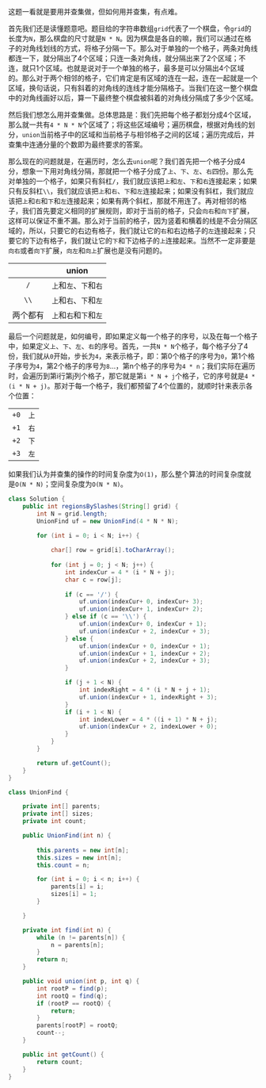 这题一看就是要用并查集做，但如何用并查集，有点难。

首先我们还是读懂题意吧。题目给的字符串数组`grid`代表了一个棋盘，令`grid`的长度为`N`，那么棋盘的尺寸就是`N * N`。因为棋盘是各自的嘛，我们可以通过在格子的对角线划线的方式，将格子分隔一下。那么对于单独的一个格子，两条对角线都连一下，就分隔出了4个区域；只连一条对角线，就分隔出来了2个区域；不连，就只1个区域。也就是说对于一个单独的格子，最多是可以分隔出4个区域的。那么对于两个相邻的格子，它们肯定是有区域的连在一起，连在一起就是一个区域，换句话说，只有斜着的对角线的连线才能分隔格子。当我们在这一整个棋盘中的对角线画好以后，算一下最终整个棋盘被斜着的对角线分隔成了多少个区域。

然后我们想怎么用并查集做。总体思路是：我们先把每个格子都划分成4个区域，那么就一共有`4 * N * N`个区域了；将这些区域编号；遍历棋盘，根据对角线的划分，`union`当前格子中的区域和当前格子与相邻格子之间的区域；遍历完成后，并查集中连通分量的个数即为最终要求的答案。

那么现在的问题就是，在遍历时，怎么去`union`呢？我们首先把一个格子分成4分，想象一下用对角线分隔，那就把一个格子分成了`上`、`下`、`左`、`右`四份。那么先对单独的一个格子，如果只有斜杠`/`，我们就应该把`上`和`左`、`下`和`右`连接起来；如果只有反斜杠`\\`，我们就应该把`上`和`右`、`下`和`左`连接起来；如果没有斜杠，我们就应该把`上`和`右`和`下`和`左`连接起来；如果有两个斜杠，那就不用连了。再对相邻的格子，我们首先要定义相同的扩展规则，即对于当前的格子，只会`向右`和`向下`扩展，这样可以保证不重不漏。那么对于当前的格子，因为竖着和横着的线是不会分隔区域的，所以，只要它的右边有格子，我们就让它的`右`和右边格子的`左`连接起来；只要它的下边有格子，我们就让它的`下`和下边格子的`上`连接起来。当然不一定非要是`向右`或者`向下`扩展，`向左`和`向上`扩展也是没有问题的。

|          |         union          |
| :------: | :--------------------: |
|   `/`    | `上`和`左`、`下`和`右` |
|   `\\`   | `上`和`右`、`下`和`左` |
| 两个都有 | `上`和`右`和`下`和`左` |

最后一个问题就是，如何编号，即如果定义每一个格子的序号，以及在每一个格子中，如果定义`上`、`下`、`左`、`右`的序号。首先，一共`N * N`个格子，每个格子分了4份，我们就从`0`开始，步长为`4`，来表示格子，即：第0个格子的序号为`0`，第1个格子序号为`4`，第2个格子的序号为`8`...，第n个格子的序号为`4 * n`；我们实际在遍历时，会遍历到第i行第j列个格子，那它就是第`i * N + j`个格子，它的序号就是`4 * (i * N + j)`。那对于每一个格子，我们都预留了4个位置的，就顺时针来表示各个位置：

|      |      |
| :--: | :--: |
| `+0` | `上` |
| `+1` | `右` |
| `+2` | `下` |
| `+3` | `左` |

如果我们认为并查集的操作的时间复杂度为`O(1)`，那么整个算法的时间复杂度就是`O(N * N)`；空间复杂度为`O(N * N)`。

```java
class Solution {
    public int regionsBySlashes(String[] grid) {
        int N = grid.length;
        UnionFind uf = new UnionFind(4 * N * N);

        for (int i = 0; i < N; i++) {
            
            char[] row = grid[i].toCharArray();
            
            for (int j = 0; j < N; j++) {
                int indexCur = 4 * (i * N + j);
                char c = row[j];
                
                if (c == '/') {
                    uf.union(indexCur+ 0, indexCur+ 3);
                    uf.union(indexCur+ 1, indexCur+ 2);
                } else if (c == '\\') {
                    uf.union(indexCur+ 0, indexCur + 1);
                    uf.union(indexCur + 2, indexCur + 3);
                } else {
                    uf.union(indexCur + 0, indexCur + 1);
                    uf.union(indexCur + 1, indexCur + 2);
                    uf.union(indexCur + 2, indexCur + 3);
                }

                if (j + 1 < N) {
                    int indexRight = 4 * (i * N + j + 1);
                    uf.union(indexCur + 1, indexRight + 3);
                }
                if (i + 1 < N) {
                    int indexLower = 4 * ((i + 1) * N + j);
                    uf.union(indexCur + 2, indexLower + 0);
                }
            }
        }

        return uf.getCount();
    }
}

class UnionFind {

    private int[] parents;
    private int[] sizes;
    private int count;

    public UnionFind(int n) {
        
        this.parents = new int[n];
        this.sizes = new int[n];
        this.count = n;

        for (int i = 0; i < n; i++) {
            parents[i] = i;
            sizes[i] = 1;
        }

    }

    private int find(int n) {
        while (n != parents[n]) {
            n = parents[n];
        }
        return n;
    }

    public void union(int p, int q) {
        int rootP = find(p);
        int rootQ = find(q);
        if (rootP == rootQ) {
            return;
        }
        parents[rootP] = rootQ;
        count--;
    }

    public int getCount() {
        return count;
    }
}
```
